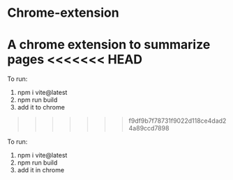 # Chrome-extension
A chrome extension to summarize pages
<<<<<<< HEAD
=======

To run: 
1) npm i vite@latest
2) npm run build
3) add it to chrome 
>>>>>>> f9df9b7f78731f9022d118ce4dad24a89ccd7898

To run: 
1) npm i vite@latest
2) npm run build
3) add it in chrome 
